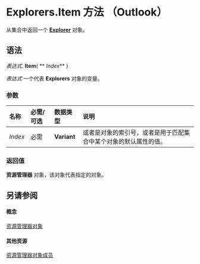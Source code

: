 
# Explorers.Item 方法 （Outlook）

从集合中返回一个  **[Explorer](026591e5-049f-503a-4166-34e6dbc225fb.md)** 对象。


## 语法

 _表达式_. **Item**( ** _Index_** )

 _表达式_ 一个代表 **Explorers** 对象的变量。


### 参数



|**名称**|**必需/可选**|**数据类型**|**说明**|
|:-----|:-----|:-----|:-----|
| _Index_|必需|**Variant**|或者是对象的索引号，或者是用于匹配集合中某个对象的默认属性的值。|

### 返回值

 **资源管理器** 对象，该对象代表指定的对象。


## 另请参阅


#### 概念


[资源管理器对象](8398532a-1fad-7390-6778-109ac5e6c67c.md)
#### 其他资源


[资源管理器对象成员](fcea707c-4a07-c375-b862-1cf15b31c07c.md)
